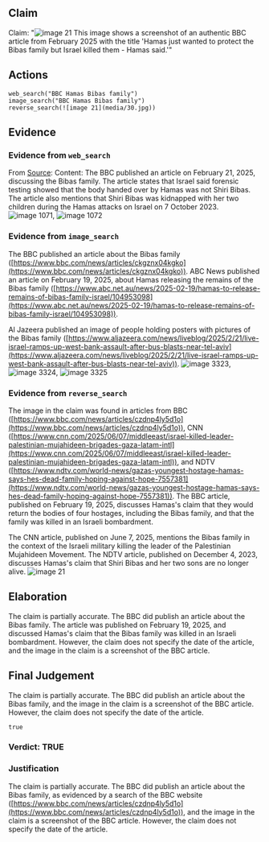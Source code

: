 ## Claim
Claim: "![image 21](media/30.jpg) This image shows a screenshot of an authentic BBC article from February 2025 with the title 'Hamas just wanted to protect the Bibas family but Israel killed them - Hamas said.'"

## Actions
```
web_search("BBC Hamas Bibas family")
image_search("BBC Hamas Bibas family")
reverse_search(![image 21](media/30.jpg))
```

## Evidence
### Evidence from `web_search`
From [Source](https://www.bbc.com/news/articles/cjry3jzedl1o): 
Content: The BBC published an article on February 21, 2025, discussing the Bibas family. The article states that Israel said forensic testing showed that the body handed over by Hamas was not Shiri Bibas. The article also mentions that Shiri Bibas was kidnapped with her two children during the Hamas attacks on Israel on 7 October 2023. ![image 1071](media/2025-07-20_10-12-1753006377-995573.jpg), ![image 1072](media/2025-07-20_10-12-1753006378-119488.jpg)


### Evidence from `image_search`
The BBC published an article about the Bibas family ([https://www.bbc.com/news/articles/ckgznx04kgko](https://www.bbc.com/news/articles/ckgznx04kgko)). ABC News published an article on February 19, 2025, about Hamas releasing the remains of the Bibas family ([https://www.abc.net.au/news/2025-02-19/hamas-to-release-remains-of-bibas-family-israel/104953098](https://www.abc.net.au/news/2025-02-19/hamas-to-release-remains-of-bibas-family-israel/104953098)).

Al Jazeera published an image of people holding posters with pictures of the Bibas family ([https://www.aljazeera.com/news/liveblog/2025/2/21/live-israel-ramps-up-west-bank-assault-after-bus-blasts-near-tel-aviv](https://www.aljazeera.com/news/liveblog/2025/2/21/live-israel-ramps-up-west-bank-assault-after-bus-blasts-near-tel-aviv)). ![image 3323](media/2025-08-02_21-33-1754170386-029126.jpg), ![image 3324](media/2025-08-02_21-33-1754170389-180844.jpg), ![image 3325](media/2025-08-02_21-33-1754170389-310765.jpg)


### Evidence from `reverse_search`
The image in the claim was found in articles from BBC ([https://www.bbc.com/news/articles/czdnp4ly5d1o](https://www.bbc.com/news/articles/czdnp4ly5d1o)), CNN ([https://www.cnn.com/2025/06/07/middleeast/israel-killed-leader-palestinian-mujahideen-brigades-gaza-latam-intl](https://www.cnn.com/2025/06/07/middleeast/israel-killed-leader-palestinian-mujahideen-brigades-gaza-latam-intl)), and NDTV ([https://www.ndtv.com/world-news/gazas-youngest-hostage-hamas-says-hes-dead-family-hoping-against-hope-7557381](https://www.ndtv.com/world-news/gazas-youngest-hostage-hamas-says-hes-dead-family-hoping-against-hope-7557381)). The BBC article, published on February 19, 2025, discusses Hamas's claim that they would return the bodies of four hostages, including the Bibas family, and that the family was killed in an Israeli bombardment.

The CNN article, published on June 7, 2025, mentions the Bibas family in the context of the Israeli military killing the leader of the Palestinian Mujahideen Movement. The NDTV article, published on December 4, 2023, discusses Hamas's claim that Shiri Bibas and her two sons are no longer alive. ![image 21](media/30.jpg)

## Elaboration
The claim is partially accurate. The BBC did publish an article about the Bibas family. The article was published on February 19, 2025, and discussed Hamas's claim that the Bibas family was killed in an Israeli bombardment. However, the claim does not specify the date of the article, and the image in the claim is a screenshot of the BBC article.


## Final Judgement
The claim is partially accurate. The BBC did publish an article about the Bibas family, and the image in the claim is a screenshot of the BBC article. However, the claim does not specify the date of the article.

`true`

### Verdict: TRUE

### Justification
The claim is partially accurate. The BBC did publish an article about the Bibas family, as evidenced by a search of the BBC website ([https://www.bbc.com/news/articles/czdnp4ly5d1o](https://www.bbc.com/news/articles/czdnp4ly5d1o)), and the image in the claim is a screenshot of the BBC article. However, the claim does not specify the date of the article.
